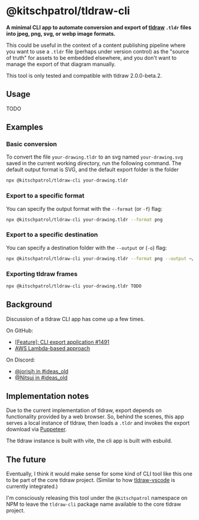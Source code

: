 # @kitschpatrol/tldraw-cli

**A minimal CLI app to automate conversion and export of [tldraw](https://tldraw.dev) `.tldr` files into jpeg, png, svg, or webp image formats.**

This could be useful in the context of a content publishing pipeline where you want to use a `.tldr` file (perhaps under version control) as the "source of truth" for assets to be embedded elsewhere, and you don't want to manage the export of that diagram manually.

This tool is only tested and compatible with tldraw 2.0.0-beta.2.

## Usage

TODO

## Examples

### Basic conversion

To convert the file `your-drawing.tldr` to an svg named `your-drawing.svg` saved in the current working directory, run the following command. The default output format is SVG, and the default export folder is the folder

```sh
npx @kitschpatrol/tldraw-cli your-drawing.tldr
```

### Export to a specific format

You can specify the output format with the `--format` (or `-f`) flag:

```sh
npx @kitschpatrol/tldraw-cli your-drawing.tldr --format png
```

### Export to a specific destination

You can specify a destination folder with the `--output` or (`-o`) flag:

```sh
npx @kitschpatrol/tldraw-cli your-drawing.tldr --format png --output ~/Desktop
```

### Exporting tldraw frames

```sh
npx @kitschpatrol/tldraw-cli your-drawing.tldr TODO
```

## Background

Discussion of a tldraw CLI app has come up a few times.

On GitHub:

- [[Feature]: CLI export application #1491](https://github.com/tldraw/tldraw/issues/1491)
- [AWS Lambda-based approach](https://gist.github.com/steveruizok/c30fc99b9b3d95a14c82c59bdcc69201)

On Discord:

- [@jorisjh in #ideas_old](https://discord.com/channels/859816885297741824/859816885801713730/1156880056501665802)
- [@Nitsuj in #ideas_old](https://discord.com/channels/859816885297741824/859816885801713730/1020352607920869406)

## Implementation notes

Due to the current implementation of tldraw, export depends on functionality provided by a web browser. So, behind the scenes, this app serves a local instance of tldraw, then loads a `.tldr` and invokes the export download via [Puppeteer](https://pptr.dev).

The tldraw instance is built with vite, the cli app is built with esbuild.

## The future

Eventually, I think it would make sense for some kind of CLI tool like this one to be part of the core tldraw project. (Similar to how [tldraw-vscode](https://github.com/tldraw/tldraw/tree/main/apps/vscode) is currently integrated.)

I'm consciously releasing this tool under the `@kitschpatrol` namespace on NPM to leave the `tldraw-cli` package name available to the core tldraw project.

